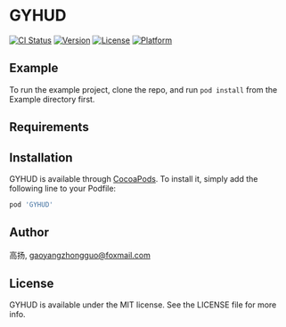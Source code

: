 # GYHUD

[![CI Status](https://img.shields.io/travis/gaoyangzhongguo@foxmail.com/GYHUD.svg?style=flat)](https://travis-ci.org/gaoyangzhongguo@foxmail.com/GYHUD)
[![Version](https://img.shields.io/cocoapods/v/GYHUD.svg?style=flat)](https://cocoapods.org/pods/GYHUD)
[![License](https://img.shields.io/cocoapods/l/GYHUD.svg?style=flat)](https://cocoapods.org/pods/GYHUD)
[![Platform](https://img.shields.io/cocoapods/p/GYHUD.svg?style=flat)](https://cocoapods.org/pods/GYHUD)

## Example

To run the example project, clone the repo, and run `pod install` from the Example directory first.

## Requirements

## Installation

GYHUD is available through [CocoaPods](https://cocoapods.org). To install
it, simply add the following line to your Podfile:

```ruby
pod 'GYHUD'
```

## Author

高扬, gaoyangzhongguo@foxmail.com

## License

GYHUD is available under the MIT license. See the LICENSE file for more info.
